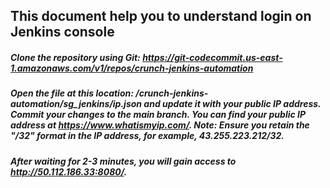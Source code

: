 ## This document help you to understand login on Jenkins console


##### Clone the repository using Git: https://git-codecommit.us-east-1.amazonaws.com/v1/repos/crunch-jenkins-automation

##### Open the file at this location: /crunch-jenkins-automation/sg_jenkins/ip.json and update it with your public IP address. Commit your changes to the main branch. You can find your public IP address at https://www.whatismyip.com/. Note: Ensure you retain the "/32" format in the IP address, for example, 43.255.223.212/32.

##### After waiting for 2-3 minutes, you will gain access to http://50.112.186.33:8080/.



